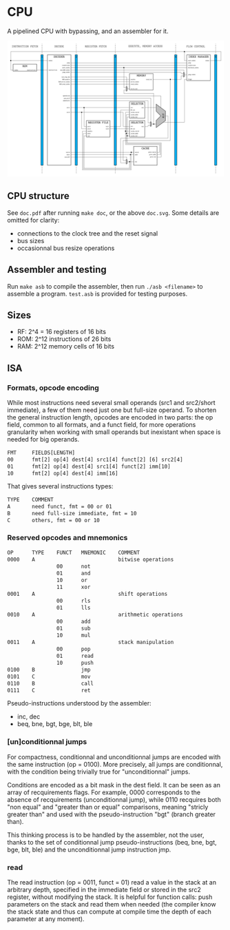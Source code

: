 # CPU

A pipelined CPU with bypassing, and an assembler for it.

![CPU structure](doc.svg)


## CPU structure

See `doc.pdf` after running `make doc`, or the above `doc.svg`. Some details are
omitted for clarity:
* connections to the clock tree and the reset signal
* bus sizes
* occasionnal bus resize operations


## Assembler and testing

Run `make asb` to compile the assembler, then run `./asb <filename>` to assemble
a program. `test.asb` is provided for testing purposes.


## Sizes

* RF: 2^4 = 16 registers of 16 bits
* ROM: 2^12 instructions of 26 bits
* RAM: 2^12 memory cells of 16 bits


## ISA

### Formats, opcode encoding

While most instructions need several small operands (src1 and src2/short
immediate), a few of them need just one but full-size operand. To shorten the
general instruction length, opcodes are encoded in two parts: the op field,
common to all formats, and a funct field, for more operations granularity when
working with small operands but inexistant when space is needed for big
operands.

    FMT     FIELDS[LENGTH]
    00      fmt[2] op[4] dest[4] src1[4] funct[2] [6] src2[4]
    01      fmt[2] op[4] dest[4] src1[4] funct[2] imm[10]
    10      fmt[2] op[4] dest[4] imm[16]

That gives several instructions types:

    TYPE    COMMENT
    A       need funct, fmt = 00 or 01
    B       need full-size immediate, fmt = 10
    C       others, fmt = 00 or 10

### Reserved opcodes and mnemonics

    OP      TYPE    FUNCT   MNEMONIC    COMMENT
    0000    A                           bitwise operations
                    00      not
                    01      and
                    10      or
                    11      xor
    0001    A                           shift operations
                    00      rls
                    01      lls
    0010    A                           arithmetic operations
                    00      add
                    01      sub
                    10      mul
    0011    A                           stack manipulation
                    00      pop
                    01      read
                    10      push
    0100    B               jmp
    0101    C               mov
    0110    B               call
    0111    C               ret

Pseudo-instructions understood by the assembler:
* inc, dec
* beq, bne, bgt, bge, blt, ble

### [un]conditionnal jumps

For compactness, conditionnal and unconditionnal jumps are encoded with the
same instruction (op = 0100). More precisely, all jumps are conditionnal, with
the condition being trivially true for "unconditionnal" jumps.

Conditions are encoded as a bit mask in the dest field. It can be seen as an
array of recquirements flags. For example, 0000 corresponds to the absence of
recquirements (unconditionnal jump), while 0110 recquires both "non equal" and
"greater than or equal" comparisons, meaning "stricly greater than" and used
with the pseudo-instruction "bgt" (branch greater than).

This thinking process is to be handled by the assembler, not the user, thanks to
the set of conditionnal jump pseudo-instructions (beq, bne, bgt, bge, blt, ble)
and the unconditionnal jump instruction jmp.

### read

The read instruction (op = 0011, funct = 01) read a value in the stack at an
arbitrary depth, specified in the immediate field or stored in the src2
register, without modifying the stack. It is helpful for function calls: push
parameters on the stack and read them when needed (the compiler know the stack
state and thus can compute at compile time the depth of each parameter at any
moment).
